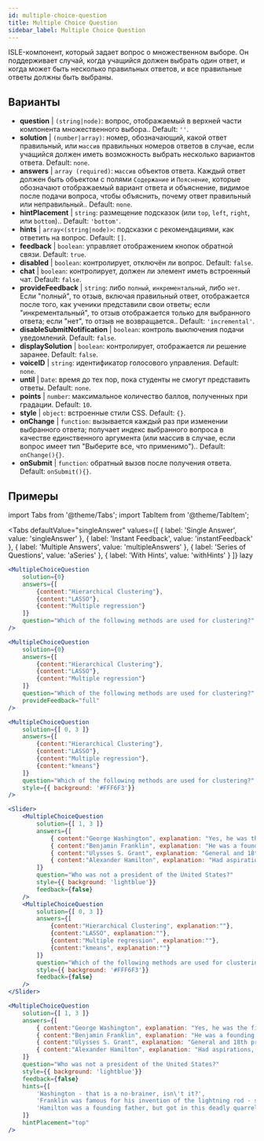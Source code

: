 ```yaml
---
id: multiple-choice-question 
title: Multiple Choice Question
sidebar_label: Multiple Choice Question
---
```


ISLE-компонент, который задает вопрос о множественном выборе. Он поддерживает случай, когда учащийся должен выбрать один ответ, и когда может быть несколько правильных ответов, и все правильные ответы должны быть выбраны.

## Варианты

* __question__ | `(string|node)`: вопрос, отображаемый в верхней части компонента множественного выбора.. Default: `''`.
* __solution__ | `(number|array)`: номер, обозначающий, какой ответ правильный, или `массив` правильных номеров ответов в случае, если учащийся должен иметь возможность выбрать несколько вариантов ответа. Default: `none`.
* __answers__ | `array (required)`: `массив` объектов ответа. Каждый ответ должен быть объектом с полями `Содержание` и `Пояснение`, которые обозначают отображаемый вариант ответа и объяснение, видимое после подачи вопроса, чтобы объяснить, почему ответ правильный или неправильный.. Default: `none`.
* __hintPlacement__ | `string`: размещение подсказок (или `top`, `left`, `right`, или `bottom`).. Default: `'bottom'`.
* __hints__ | `array<(string|node)>`: подсказки с рекомендациями, как ответить на вопрос. Default: `[]`.
* __feedback__ | `boolean`: управляет отображением кнопок обратной связи. Default: `true`.
* __disabled__ | `boolean`: контролирует, отключён ли вопрос. Default: `false`.
* __chat__ | `boolean`: контролирует, должен ли элемент иметь встроенный чат. Default: `false`.
* __provideFeedback__ | `string`: либо `полный`, `инкрементальный`, либо `нет`. Если "полный", то отзыв, включая правильный ответ, отображается после того, как ученики представили свои ответы; если "инкрементальный", то отзыв отображается только для выбранного ответа; если "нет", то отзыв не возвращается.. Default: `'incremental'`.
* __disableSubmitNotification__ | `boolean`: контроль выключения подачи уведомлений. Default: `false`.
* __displaySolution__ | `boolean`: контролирует, отображается ли решение заранее. Default: `false`.
* __voiceID__ | `string`: идентификатор голосового управления. Default: `none`.
* __until__ | `Date`: время до тех пор, пока студенты не смогут представить ответы. Default: `none`.
* __points__ | `number`: максимальное количество баллов, полученных при градации. Default: `10`.
* __style__ | `object`: встроенные стили CSS. Default: `{}`.
* __onChange__ | `function`: вызывается каждый раз при изменении выбранного ответа; получает индекс выбранного вопроса в качестве единственного аргумента (или массив в случае, если вопрос имеет тип "Выберите все, что применимо").. Default: `onChange(){}`.
* __onSubmit__ | `function`: обратный вызов после получения ответа. Default: `onSubmit(){}`.


## Примеры

import Tabs from '@theme/Tabs';
import TabItem from '@theme/TabItem';

<Tabs
    defaultValue="singleAnswer"
    values={[
        { label: 'Single Answer', value: 'singleAnswer' },
        { label: 'Instant Feedback', value: 'instantFeedback' },
        { label: 'Multiple Answers', value: 'multipleAnswers' },
        { label: 'Series of Questions', value: 'aSeries' },
        { label: 'With Hints', value: 'withHints' }
    ]}
    lazy
>

<TabItem value="singleAnswer">

```jsx live
<MultipleChoiceQuestion
    solution={0}
    answers={[
        {content:"Hierarchical Clustering"},
        {content:"LASSO"},
        {content:"Multiple regression"}
    ]}
    question="Which of the following methods are used for clustering?"
/>
```

</TabItem>

<TabItem value="instantFeedback">

```jsx live
<MultipleChoiceQuestion
    solution={0}
    answers={[
        {content:"Hierarchical Clustering"},
        {content:"LASSO"},
        {content:"Multiple regression"}
    ]}
    question="Which of the following methods are used for clustering?"
    provideFeedback="full"
/>
```

</TabItem>

<TabItem value="multipleAnswers">

```jsx live
<MultipleChoiceQuestion
    solution={[ 0, 3 ]}
    answers={[
        {content:"Hierarchical Clustering"},
        {content:"LASSO"},
        {content:"Multiple regression"},
        {content:"kmeans"}
    ]}
    question="Which of the following methods are used for clustering?"
    style={{ background: '#FFF6F3'}}
/>
```

</TabItem>

<TabItem value="aSeries">

```jsx live
<Slider>
    <MultipleChoiceQuestion
        solution={[ 1, 3 ]}
        answers={[
            { content:"George Washington", explanation: "Yes, he was the first president." },
            { content:"Benjamin Franklin", explanation: "He was a founding father."},
            { content:"Ulysses S. Grant", explanation: "General and 18th president." },
            { content:"Alexander Hamilton", explanation: "Had aspirations, but died in a duel." }
        ]}
        question="Who was not a president of the United States?"
        style={{ background: 'lightblue'}}
        feedback={false}
    />
    <MultipleChoiceQuestion
        solution={[ 0, 3 ]}
        answers={[
            {content:"Hierarchical Clustering", explanation:""},
            {content:"LASSO", explanation:""},
            {content:"Multiple regression", explanation:""},
            {content:"kmeans", explanation:""}
        ]}
        question="Which of the following methods are used for clustering?"
        style={{ background: '#FFF6F3'}}
        feedback={false}
    />
</Slider>
```

</TabItem>

<TabItem value="withHints">

```jsx live
<MultipleChoiceQuestion
    solution={[ 1, 3 ]}
    answers={[
        { content:"George Washington", explanation: "Yes, he was the first president." },
        { content:"Benjamin Franklin", explanation: "He was a founding father."},
        { content:"Ulysses S. Grant", explanation: "General and 18th president." },
        { content:"Alexander Hamilton", explanation: "Had aspirations, but died in a duel." }
    ]}
    question="Who was not a president of the United States?"
    style={{ background: 'lightblue'}}
    feedback={false}
    hints={[
        'Washington - that is a no-brainer, isn\'t it?',
        'Franklin was famous for his invention of the lightning rod - so why become more?',
        'Hamilton was a founding father, but got in this deadly quarrel with Aaron Burr.',
    ]}
    hintPlacement="top"
/>
```

</TabItem>

</Tabs>
